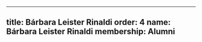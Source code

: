 ---
  title: Bárbara Leister Rinaldi
  order: 4
  name: Bárbara Leister Rinaldi
  membership: Alumni
  ---
  